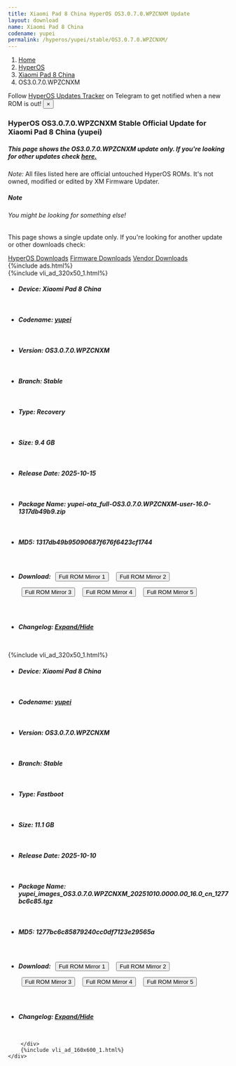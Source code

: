 ```yaml
---
title: Xiaomi Pad 8 China HyperOS OS3.0.7.0.WPZCNXM Update
layout: download
name: Xiaomi Pad 8 China
codename: yupei
permalink: /hyperos/yupei/stable/OS3.0.7.0.WPZCNXM/
---
```

<nav aria-label="breadcrumb">
    <ol class="breadcrumb">
        <li class="breadcrumb-item"><a href="/">Home</a></li>
        <li class="breadcrumb-item"><a href="/hyperos/">HyperOS</a></li>
        <li class="breadcrumb-item"><a href="/hyperos/yupei/">Xiaomi Pad 8 China</a></li>
        <li class="breadcrumb-item active" aria-current="page">OS3.0.7.0.WPZCNXM</li>
    </ol>
</nav>
<div class="alert alert-primary alert-dismissible fade show" role="alert">
    Follow <a href="https://t.me/MIUIUpdatesTracker" class="alert-link">HyperOS Updates Tracker</a> on Telegram to get
    notified when a new ROM is out!
    <button type="button" class="close" data-dismiss="alert" aria-label="Close">
        <span aria-hidden="true">&times;</span>
    </button>
</div>
<div class="col-12 mx-auto">
    <h3 class="title bg-light p-2 rounded">HyperOS OS3.0.7.0.WPZCNXM Stable Official Update for Xiaomi Pad 8 China (yupei)</h3>
    <h5>This page shows the OS3.0.7.0.WPZCNXM update only. If you're looking for other updates check
        <a href="/hyperos/yupei/">here.</a></h5>
    <p><i>Note: </i>All files listed here are official untouched HyperOS ROMs.
        It's not owned, modified or edited by XM Firmware Updater.</p>
    <div class="card">
        <div class="card-body">
            <h5 class="card-title">Note</h5>
            <h6 class="card-subtitle mb-2 text-muted">You might be looking for something else!</h6>
            <p class="card-text">This page shows a single update only.
                If you're looking for another update or other downloads check:</p>
            <a href="/hyperos/" class="card-link">HyperOS Downloads</a>
            <a href="/firmware/" class="card-link">Firmware Downloads</a>
            <a href="/vendor/" class="card-link">Vendor Downloads</a>
        </div>
    </div>
    {%include ads.html%}
    <div class="row justify-content-center">
        <div class="col-10" id="downloads">
                    <div class="card card-body">
            {%include vli_ad_320x50_1.html%}
            <ul class="list-unstyled">
                <li style="padding-bottom: 10px;">
                    <h5><b>Device: </b>Xiaomi Pad 8 China</h5>
                </li>
                <li style="padding-bottom: 10px;">
                    <h5><b>Codename: </b> <a href="/hyperos/yupei/" target="_blank">yupei</a> </h5>
                </li>
                <li style="padding-bottom: 10px;">
                    <h5><b>Version: </b>OS3.0.7.0.WPZCNXM</h5>
                </li>
                <li style="padding-bottom: 10px;">
                    <h5><b>Branch: </b>Stable</h5>
                </li>
                <li style="padding-bottom: 10px;">
                    <h5><b>Type: </b>Recovery</h5>
                </li>
                <li style="padding-bottom: 10px;">
                    <h5><b>Size: </b>9.4 GB</h5>
                </li>
                <li style="padding-bottom: 10px;">
                    <h5><b>Release Date: </b>2025-10-15</h5>
                </li>
                <li style="padding-bottom: 10px;">
                    <h5><b>Package Name: </b><span id="filename" class="text-dark">yupei-ota_full-OS3.0.7.0.WPZCNXM-user-16.0-1317db49b9.zip</span></h5>
                </li>
                <li style="padding-bottom: 10px;">
                    <h5><b>MD5: </b><span id="md5" class="text-muted">1317db49b95090687f676f6423cf1744</span></h5>
                </li>
                <li style="padding-bottom: 10px;">
                    <h5><b>Download: </b> <button type="button" id="download" class="btn btn-primary" style="margin: 7px;" onclick="window.open('https://cdnorg.d.miui.com/OS3.0.7.0.WPZCNXM/yupei-ota_full-OS3.0.7.0.WPZCNXM-user-16.0-1317db49b9.zip', '_blank');"><i class="fa fa-download"></i> Full ROM Mirror 1</button> <button type="button" id="download" class="btn btn-primary" style="margin: 7px;" onclick="window.open('https://bkt-sgp-miui-ota-update-alisgp.oss-ap-southeast-1.aliyuncs.com/OS3.0.7.0.WPZCNXM/yupei-ota_full-OS3.0.7.0.WPZCNXM-user-16.0-1317db49b9.zip', '_blank');"><i class="fa fa-download"></i> Full ROM Mirror 2</button> <button type="button" id="download" class="btn btn-primary" style="margin: 7px;" onclick="window.open('https://bn.d.miui.com/OS3.0.7.0.WPZCNXM/yupei-ota_full-OS3.0.7.0.WPZCNXM-user-16.0-1317db49b9.zip', '_blank');"><i class="fa fa-download"></i> Full ROM Mirror 3</button> <button type="button" id="download" class="btn btn-primary" style="margin: 7px;" onclick="window.open('https://bigota.d.miui.com/OS3.0.7.0.WPZCNXM/yupei-ota_full-OS3.0.7.0.WPZCNXM-user-16.0-1317db49b9.zip', '_blank');"><i class="fa fa-download"></i> Full ROM Mirror 4</button> <button type="button" id="download" class="btn btn-primary" style="margin: 7px;" onclick="window.open('https://hugeota.d.miui.com/OS3.0.7.0.WPZCNXM/yupei-ota_full-OS3.0.7.0.WPZCNXM-user-16.0-1317db49b9.zip', '_blank');"><i class="fa fa-download"></i> Full ROM Mirror 5</button></h5>
                </li>
                <li style="padding-bottom: 10px;">
                    <h5><b>Changelog: </b><a href="#yupei_1_changelog" data-toggle="collapse" role="button"
                            aria-expanded="false" aria-controls="yupei_1_changelog"> <i class="fa fa-arrow-down"
                                aria-hidden="true"></i> Expand/Hide</a></h5>
                    <div class="collapse" id="yupei_1_changelog">
                        <p id="changelog_text"></p>
                    </div>
                </li>
            </ul>
        </div>
        <div class="card card-body">
            {%include vli_ad_320x50_1.html%}
            <ul class="list-unstyled">
                <li style="padding-bottom: 10px;">
                    <h5><b>Device: </b>Xiaomi Pad 8 China</h5>
                </li>
                <li style="padding-bottom: 10px;">
                    <h5><b>Codename: </b> <a href="/hyperos/yupei/" target="_blank">yupei</a> </h5>
                </li>
                <li style="padding-bottom: 10px;">
                    <h5><b>Version: </b>OS3.0.7.0.WPZCNXM</h5>
                </li>
                <li style="padding-bottom: 10px;">
                    <h5><b>Branch: </b>Stable</h5>
                </li>
                <li style="padding-bottom: 10px;">
                    <h5><b>Type: </b>Fastboot</h5>
                </li>
                <li style="padding-bottom: 10px;">
                    <h5><b>Size: </b>11.1 GB</h5>
                </li>
                <li style="padding-bottom: 10px;">
                    <h5><b>Release Date: </b>2025-10-10</h5>
                </li>
                <li style="padding-bottom: 10px;">
                    <h5><b>Package Name: </b><span id="filename" class="text-dark">yupei_images_OS3.0.7.0.WPZCNXM_20251010.0000.00_16.0_cn_1277bc6c85.tgz</span></h5>
                </li>
                <li style="padding-bottom: 10px;">
                    <h5><b>MD5: </b><span id="md5" class="text-muted">1277bc6c85879240cc0df7123e29565a</span></h5>
                </li>
                <li style="padding-bottom: 10px;">
                    <h5><b>Download: </b> <button type="button" id="download" class="btn btn-primary" style="margin: 7px;" onclick="window.open('https://cdnorg.d.miui.com/OS3.0.7.0.WPZCNXM/yupei_images_OS3.0.7.0.WPZCNXM_20251010.0000.00_16.0_cn_1277bc6c85.tgz', '_blank');"><i class="fa fa-download"></i> Full ROM Mirror 1</button> <button type="button" id="download" class="btn btn-primary" style="margin: 7px;" onclick="window.open('https://bkt-sgp-miui-ota-update-alisgp.oss-ap-southeast-1.aliyuncs.com/OS3.0.7.0.WPZCNXM/yupei_images_OS3.0.7.0.WPZCNXM_20251010.0000.00_16.0_cn_1277bc6c85.tgz', '_blank');"><i class="fa fa-download"></i> Full ROM Mirror 2</button> <button type="button" id="download" class="btn btn-primary" style="margin: 7px;" onclick="window.open('https://bn.d.miui.com/OS3.0.7.0.WPZCNXM/yupei_images_OS3.0.7.0.WPZCNXM_20251010.0000.00_16.0_cn_1277bc6c85.tgz', '_blank');"><i class="fa fa-download"></i> Full ROM Mirror 3</button> <button type="button" id="download" class="btn btn-primary" style="margin: 7px;" onclick="window.open('https://bigota.d.miui.com/OS3.0.7.0.WPZCNXM/yupei_images_OS3.0.7.0.WPZCNXM_20251010.0000.00_16.0_cn_1277bc6c85.tgz', '_blank');"><i class="fa fa-download"></i> Full ROM Mirror 4</button> <button type="button" id="download" class="btn btn-primary" style="margin: 7px;" onclick="window.open('https://hugeota.d.miui.com/OS3.0.7.0.WPZCNXM/yupei_images_OS3.0.7.0.WPZCNXM_20251010.0000.00_16.0_cn_1277bc6c85.tgz', '_blank');"><i class="fa fa-download"></i> Full ROM Mirror 5</button></h5>
                </li>
                <li style="padding-bottom: 10px;">
                    <h5><b>Changelog: </b><a href="#yupei_2_changelog" data-toggle="collapse" role="button"
                            aria-expanded="false" aria-controls="yupei_2_changelog"> <i class="fa fa-arrow-down"
                                aria-hidden="true"></i> Expand/Hide</a></h5>
                    <div class="collapse" id="yupei_2_changelog">
                        <p id="changelog_text"></p>
                    </div>
                </li>
            </ul>
        </div>

        </div>
        {%include vli_ad_160x600_1.html%}
    </div>
</div>
